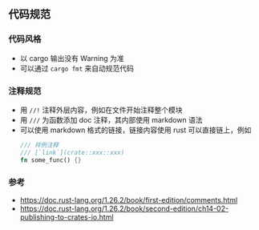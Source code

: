 ## 代码规范

### 代码风格
- 以 cargo 输出没有 Warning 为准
- 可以通过 `cargo fmt` 来自动规范代码

### 注释规范
- 用 `//!` 注释外层内容，例如在文件开始注释整个模块
- 用 `///` 为函数添加 doc 注释，其内部使用 markdown 语法
- 可以使用 markdown 格式的链接，链接内容使用 rust 可以直接链上，例如
  ```rust
  /// 样例注释
  /// [`link`](crate::xxx::xxx)
  fn some_func() {}
  ```

### 参考
- https://doc.rust-lang.org/1.26.2/book/first-edition/comments.html
- https://doc.rust-lang.org/1.26.2/book/second-edition/ch14-02-publishing-to-crates-io.html